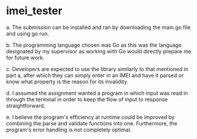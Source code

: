 # imei_tester
a. The submission can be installed and ran by downloading the main.go file and using go run. 

b. The programming language chosen was Go as this was the language designated by my supervisor 
as working with Go would directly prepare me for future work.

c. Developers are expected to use the library similarly to that mentioned in part a, after which
they can simply enter in an IMEI and have it parsed or know what property is the reason for its
invalidity.

d. I assumed the assignment wanted a program in which input was read in through the terminal in order
to keep the flow of input to response straightforward. 

e. I believe the program's efficiency at runtime could be improved by combining the parse and validate 
functions into one. Furthermore, the program's error handling is not completely optimal. 
